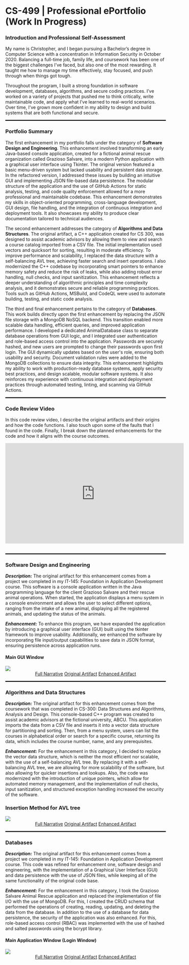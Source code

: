 <link rel="stylesheet" href="{{ '/assets/css/style.css' | relative_url }}">

# CS-499 | Professional ePortfolio (Work In Progress)

### Introduction and Professional Self-Assessment

My name is Christopher, and I began pursuing a Bachelor’s degree in Computer Science with a concentration in Information Security in October 2020. Balancing a full-time job, family life, and coursework has been one of the biggest challenges I’ve faced, but also one of the most rewarding. It taught me how to manage my time effectively, stay focused, and push through when things got tough.

Throughout the program, I built a strong foundation in software development, databases, algorithms, and secure coding practices. I’ve worked on a variety of projects that pushed me to think critically, write maintainable code, and apply what I’ve learned to real-world scenarios. Over time, I’ve grown more confident in my ability to design and build systems that are both functional and secure.

<hr style="width:100%; height:3px;">

### Portfolio Summary

The first enhancement in my portfolio falls under the category of **Software Design and Engineering**. This enhancement involved transforming an early Java-based console application, created for a fictional animal rescue organization called Grazioso Salvare, into a modern Python application with a graphical user interface using Tkinter. The original version featured a basic menu-driven system but lacked usability and persistent data storage. In the refactored version, I addressed these issues by building an intuitive GUI and implementing JSON file-based data persistence. The modular structure of the application and the use of GitHub Actions for static analysis, testing, and code quality enforcement allowed for a more professional and maintainable codebase. This enhancement demonstrates my skills in object-oriented programming, cross-language development, GUI design, file handling, and the integration of continuous integration and deployment tools. It also showcases my ability to produce clear documentation tailored to technical audiences.

The second enhancement addresses the category of **Algorithms and Data Structures**. The original artifact, a C++ application created for CS 300, was designed to assist academic advisors by allowing them to view and search a course catalog imported from a CSV file. The initial implementation used vectors and quicksort for sorting, resulting in moderate efficiency. To improve performance and scalability, I replaced the data structure with a self-balancing AVL tree, achieving faster search and insert operations. I also modernized the C++ codebase by incorporating smart pointers to enhance memory safety and reduce the risk of leaks, while also adding robust error handling, null checks, and input sanitization. This enhancement reflects a deeper understanding of algorithmic principles and time complexity analysis, and it demonstrates secure and reliable programming practices. Tools such as GitHub Actions, MSBuild, and CodeQL were used to automate building, testing, and static code analysis.

The third and final enhancement pertains to the category of **Databases**. This work builds directly upon the first enhancement by replacing the JSON file storage with a MongoDB NoSQL backend. This transition enabled more scalable data handling, efficient queries, and improved application performance. I developed a dedicated AnimalDatabase class to separate database operations from GUI logic, and I integrated user authentication and role-based access control into the application. Passwords are securely hashed, and new users are prompted to change their passwords upon first login. The GUI dynamically updates based on the user's role, ensuring both usability and security. Document validation rules were added to the MongoDB collections to ensure data integrity. This enhancement highlights my ability to work with production-ready database systems, apply security best practices, and design scalable, modular software systems. It also reinforces my experience with continuous integration and deployment practices through automated testing, linting, and scanning via GitHub Actions.

<hr style="width:100%; height:3px;">

### Code Review Video

In this code review video, I describe the original artifacts and their origins and how the code functions. I also touch upon some of the faults that I found in the code. Finally, I break down the planned
enhancements for the code and how it aligns with the course outcomes.
<div style="position: relative;"> 
  <iframe width="560" height="315" 
    src="https://www.youtube.com/embed/wVK2klug9gw?si=hs3apkGi6iQNJYci" 
    title="YouTube video player" frameborder="0" allow="accelerometer; autoplay; clipboard-write; encrypted-media; gyroscope; 
    picture-in-picture; web-share" referrerpolicy="strict-origin-when-cross-origin" allowfullscreen>
  </iframe>
</div>
<br>

<hr style="width:100%; height:3px;">

### Software Design and Engineering

***Description:*** The original artifact for this enhancement comes from a project we completed in my IT-145: Foundation in Application Development course. This software is a console application written in the Java programming language for the client Grazioso Salvare and their rescue animal operations. When started, the application displays a menu system in a console environment and allows the user to select different options, ranging from the intake of a new animal, displaying all the registered animals, and updating the status of the animals.

***Enhancement:*** To enhance this program, we have expanded the application by introducing a graphical user interface (GUI) built using the tkinter framework to improve usability. Additionally, we enhanced the software by incorporating file input/output capabilities to save data in JSON format, ensuring persistence across application runs. 

#### Main GUI Window
<img src="screenshots/Screenshot 2025-05-18 125114.png"/>

<div class="button-group" style="text-align:center;">
  <a href="narratives/Sharp_Christopher_EnhancementOne_SoftwareDesignandEngineering.pdf" class="fancy-button" target="_blank" rel="noopener noreferrer">Full Narrative</a>
  <a href="https://github.com/chris3024/IT-145-Pet-Rescue" class="fancy-button" target="_blank" rel="noopener noreferrer">Original Artifact</a>
  <a href="https://github.com/chris3024/CS_499_Enhancement_1" class="fancy-button" target="_blank" rel="noopener noreferrer">Enhanced Artifact</a>
</div>


<hr style="width:100%; height:3px;">

### Algorithms and Data Structures
***Description:*** The original artifact for this enhancement comes from the coursework that was completed in CS-300: Data Structures and Algorithms, Analysis and Design. This console-based C++ program was created to assist academic advisors at the fictional university, ABCU. This application imports the data from a CSV file and inserts it into a vector data structure for partitioning and sorting. Then, from a menu system, users can list the courses in alphabetical order or search for a specific course, returning its data, which includes the course number, name, and any prerequisites. 

***Enhancement:*** For the enhancement in this category, I decided to replace the vector data structure, which is neither the most efficient nor scalable, with the use of a self-balancing AVL tree. By replacing it with a self-balancing AVL tree, we are allowing for more scalability of the software, but also allowing for quicker insertions and lookups. Also, the code was modernized with the introduction of unique pointers, which allow for automated memory management, and the implementation of null checks, input sanitization, and structured exception handling increased the security of the software. 


### Insertion Method for AVL tree
<img src="screenshots/Screenshot 2025-05-30 110438.png"/>

<div class="button-group" style="text-align:center;">
  <a href="narratives/Sharp_Christopher_EnhancementTwo_AlgorithmsAndDataStructures.pdf" class="fancy-button" target="_blank" rel="noopener noreferrer">Full Narrative</a>
  <a href="https://github.com/chris3024/CS-300-DSA-Advisor-Program" class="fancy-button" target="_blank" rel="noopener noreferrer">Original Artifact</a>
  <a href="https://github.com/chris3024/CS_499_Enhancement_2" class="fancy-button" target="_blank" rel="noopener noreferrer">Enhanced Artifact</a>
</div>

<hr style="width:100%; height:3px;">

### Databases
***Description:*** The original artifact for this enhancement comes from a project we completed in my IT-145: Foundation in Application Development course. This code was refined for enhancement one, software design and engineering, with the implementation of a Graphical User Interface (GUI) and data persistence with the use of JSON files, while keeping all of the same functionality of the original code base. 

***Enhancement:*** For the enhancement in this category, I took the Grazioso Salvare Animal Rescue application and replaced the implementation of file I/O with the use of MongoDB. For this, I created the CRUD schema that performed the operations of creating, reading, updating, and deleting the data from the database. In addition to the use of a database for data persistence, the security of the application was also enhanced. For this, role-based access control (RBAC) was implemented with the use of hashed and salted passwords using the bcrypt library.

#### Main Application Window (Login Window)
<img src="screenshots/Screenshot 2025-06-10 115800.png"/>

<div class="button-group" style="text-align:center;">
  <a href="narratives/Sharp_Christopher_EnhancementThree_Databases.pdf" class="fancy-button" target="_blank" rel="noopener noreferrer">Full Narrative</a>
  <a href="https://github.com/chris3024/IT-145-Pet-Rescue" class="fancy-button" target="_blank" rel="noopener noreferrer">Original Artifact</a>
  <a href="https://github.com/chris3024/CS_499_Enhancement_3" class="fancy-button" target="_blank" rel="noopener noreferrer">Enhanced Artifact</a>
</div>

